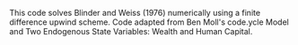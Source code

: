This code solves Blinder and Weiss (1976) numerically using a finite difference upwind scheme. Code adapted from Ben Moll's code.ycle Model and Two Endogenous State Variables: Wealth and Human Capital.
